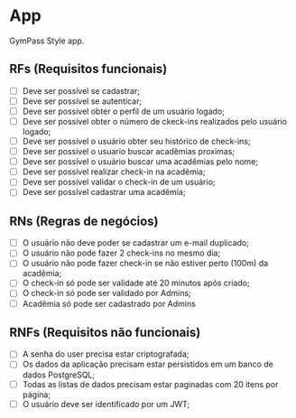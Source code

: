 # App

GymPass Style app.

## RFs (Requisitos funcionais)

- [ ] Deve ser possível se cadastrar;
- [ ] Deve ser possível se autenticar;
- [ ] Deve ser possível obter o perfil de um usuário logado;
- [ ] Deve ser possível obter o número de ckeck-ins realizados pelo usuário logado;
- [ ] Deve ser possível o usuário obter seu histórico de check-ins;
- [ ] Deve ser possivel o usuario buscar acadêmias proximas;
- [ ] Deve ser possível o usuário buscar uma acadêmias pelo nome;
- [ ] Deve ser possível realizar check-in na acadêmia;
- [ ] Deve ser possível validar o check-in de um usuário;
- [ ] Deve ser possível cadastrar uma acadêmia;

## RNs (Regras de negócios)

- [ ] O usuário não deve poder se cadastrar um e-mail duplicado;
- [ ] O usuário não pode fazer 2 check-ins no mesmo dia;
- [ ] O usuário não pode fazer check-in se não estiver perto (100m) da acadêmia;
- [ ] O check-in só pode ser validade até 20 minutos após criado;
- [ ] O check-in só pode ser validado por Admins;
- [ ] Acadêmia só pode ser cadastrado por Admins

## RNFs (Requisitos não funcionais)

- [ ] A senha do user precisa estar criptografada;
- [ ] Os dados da aplicação precisam estar persistidos em um banco de dados PostgreSQL;
- [ ] Todas as listas de dados precisam estar paginadas com 20 itens por página;
- [ ] O usuário deve ser identificado por um JWT;
